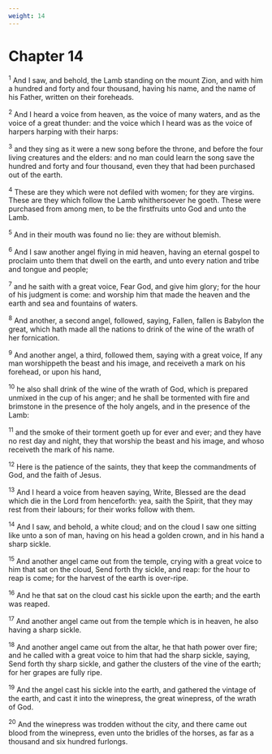 ```yaml
---
weight: 14
---
```


# Chapter 14

<sup>1</sup> And I saw, and behold, the Lamb standing on the mount Zion, and with him a hundred and forty and four thousand, having his name, and the name of his Father, written on their foreheads. 

<sup>2</sup> And I heard a voice from heaven, as the voice of many waters, and as the voice of a great thunder: and the voice which I heard was as the voice of harpers harping with their harps: 

<sup>3</sup> and they sing as it were a new song before the throne, and before the four living creatures and the elders: and no man could learn the song save the hundred and forty and four thousand, even they that had been purchased out of the earth. 

<sup>4</sup> These are they which were not defiled with women; for they are virgins. These are they which follow the Lamb whithersoever he goeth. These were purchased from among men, to be the firstfruits unto God and unto the Lamb. 

<sup>5</sup> And in their mouth was found no lie: they are without blemish. 

<sup>6</sup> And I saw another angel flying in mid heaven, having an eternal gospel to proclaim unto them that dwell on the earth, and unto every nation and tribe and tongue and people; 

<sup>7</sup> and he saith with a great voice, Fear God, and give him glory; for the hour of his judgment is come: and worship him that made the heaven and the earth and sea and fountains of waters. 

<sup>8</sup> And another, a second angel, followed, saying, Fallen, fallen is Babylon the great, which hath made all the nations to drink of the wine of the wrath of her fornication. 

<sup>9</sup> And another angel, a third, followed them, saying with a great voice, If any man worshippeth the beast and his image, and receiveth a mark on his forehead, or upon his hand, 

<sup>10</sup> he also shall drink of the wine of the wrath of God, which is prepared unmixed in the cup of his anger; and he shall be tormented with fire and brimstone in the presence of the holy angels, and in the presence of the Lamb: 

<sup>11</sup> and the smoke of their torment goeth up for ever and ever; and they have no rest day and night, they that worship the beast and his image, and whoso receiveth the mark of his name. 

<sup>12</sup> Here is the patience of the saints, they that keep the commandments of God, and the faith of Jesus. 

<sup>13</sup> And I heard a voice from heaven saying, Write, Blessed are the dead which die in the Lord from henceforth: yea, saith the Spirit, that they may rest from their labours; for their works follow with them. 

<sup>14</sup> And I saw, and behold, a white cloud; and on the cloud I saw one sitting like unto a son of man, having on his head a golden crown, and in his hand a sharp sickle. 

<sup>15</sup> And another angel came out from the temple, crying with a great voice to him that sat on the cloud, Send forth thy sickle, and reap: for the hour to reap is come; for the harvest of the earth is over-ripe. 

<sup>16</sup> And he that sat on the cloud cast his sickle upon the earth; and the earth was reaped. 

<sup>17</sup> And another angel came out from the temple which is in heaven, he also having a sharp sickle. 

<sup>18</sup> And another angel came out from the altar, he that hath power over fire; and he called with a great voice to him that had the sharp sickle, saying, Send forth thy sharp sickle, and gather the clusters of the vine of the earth; for her grapes are fully ripe. 

<sup>19</sup> And the angel cast his sickle into the earth, and gathered the vintage of the earth, and cast it into the winepress, the great winepress, of the wrath of God. 

<sup>20</sup> And the winepress was trodden without the city, and there came out blood from the winepress, even unto the bridles of the horses, as far as a thousand and six hundred furlongs. 


